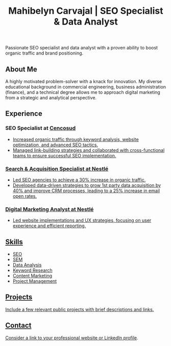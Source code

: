 
<!DOCTYPE html>
<html lang="en">
<body>
    <header>
        <h1>Mahibelyn Carvajal | SEO Specialist & Data Analyst</h1>
    </header>
    <section id="bio">
        <p>Passionate SEO specialist and data analyst with a proven ability to boost organic traffic and brand positioning.</p>
    </section>
    <section id="about-me">
        <h2>About Me</h2>
        <p>A highly motivated problem-solver with a knack for innovation. My diverse educational background in commercial engineering, business administration (finance), and a technical degree allows me to approach digital marketing from a strategic and analytical perspective.</p>
    </section>
    <section id="experience">
        <h2>Experience</h2>
        <h3>SEO Specialist at <a
            href="www.paris.cl/"
            class="pinned-item-meta Link--muted"
          >Cencosud</h3>
        <ul>
            <li>Increased organic traffic through keyword analysis, website optimization, and advanced SEO tactics.</li>
            <li>Managed link-building strategies and collaborated with cross-functional teams to ensure successful SEO implementation.</li>
        </ul>
        <h3>Search & Acquisition Specialist at  <a href="www.nestle.cl/"
            class="pinned-item-meta Link--muted"
          >Nestlé</h3>
        <ul>
            <li>Led SEO agencies to achieve a 30% increase in organic traffic.</li>
            <li>Developed data-driven strategies to grow 1st party data acquisition by 40% and improve CRM processes, leading to a 25% increase in email open rates.</li>
        </ul>
        <h3>Digital Marketing Analyst at Nestlé</h3>
        <ul>
            <li>Led website implementations and UX strategies, focusing on user experience and efficient reporting.</li>
        </ul>
    </section>
    <section id="skills">
        <h2>Skills</h2>
        <ul>
            <li>SEO</li>
            <li>SEM</li>
            <li>Data Analysis</li>
            <li>Keyword Research</li>
            <li>Content Marketing</li>
            <li>Project Management</li>
        </ul>
    </section>
    <section id="projects">
        <h2>Projects</h2>
        <p>Include a few relevant public projects with brief descriptions and links.</p>
    </section>
    <section id="contact">
        <h2>Contact</h2>
        <p>Consider a link to your professional website or <a href="https://www.linkedin.com">LinkedIn profile</a>.</p>
    </section>
</body>
</html>
